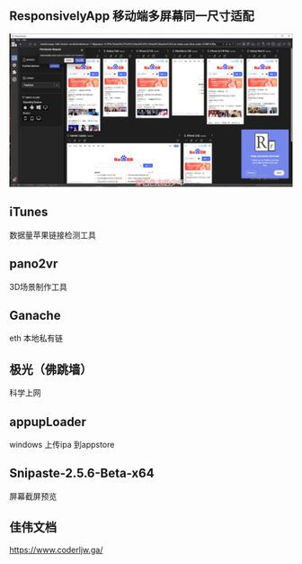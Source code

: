 <!--
 * @Author: lcz
 * @Date: 2022-02-21 14:28:19
 * @LastEditTime: 2022-02-21 14:37:28
 * @LastEditors: Please set LastEditors
 * @Description: 打开koroFileHeader查看配置 进行设置: https://github.com/OBKoro1/koro1FileHeader/wiki/%E9%85%8D%E7%BD%AE
 * @FilePath: \lcz_document\docs\Plaything\client.md
-->
## ResponsivelyApp 移动端多屏幕同一尺寸适配
![预览效果](../assets/plaything/ResponsivelyApp.png)

## iTunes
数据量苹果链接检测工具

## pano2vr
3D场景制作工具

## Ganache
eth 本地私有链

## 极光（佛跳墙）
科学上网

## appupLoader
windows 上传ipa 到appstore

## Snipaste-2.5.6-Beta-x64
屏幕截屏预览

## 佳伟文档
https://www.coderljw.ga/